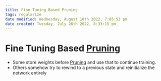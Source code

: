 ```yaml
---
title: Fine Tuning Based Pruning
tags: regularize
date modified: Wednesday, August 10th 2022, 7:05:53 pm
date created: Tuesday, July 26th 2022, 8:33:15 pm
---
```


# Fine Tuning Based [Pruning](Pruning.md)
- Some store weights before [Pruning](Pruning.md) and use that to continue training.
- Others somehow try to rewind to a previous state and reinitialize the network entirely

